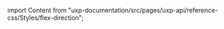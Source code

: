 
import Content from "uxp-documentation/src/pages/uxp-api/reference-css/Styles/flex-direction";

<Content query="product=xd"/>

